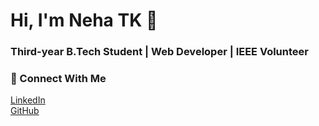# Hi, I'm Neha TK 👋  
### Third-year B.Tech Student | Web Developer | IEEE Volunteer  


### 🔗 Connect With Me  
[LinkedIn](www.linkedin.com/in/nehatk2004)  
[GitHub](https://github.com/Neha-TK)  



